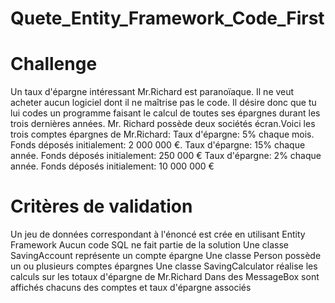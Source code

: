 # Quete_Entity_Framework_Code_First

# Challenge
Un taux d'épargne intéressant
Mr.Richard est paranoïaque. Il ne veut acheter aucun logiciel dont il ne maîtrise pas le code. Il désire donc que tu lui codes un programme faisant le calcul de toutes ses épargnes durant les trois dernières années.
Mr. Richard possède deux sociétés écran.Voici les trois comptes épargnes de Mr.Richard:
Taux d'épargne: 5% chaque mois. Fonds déposés initialement: 2 000 000 €.
Taux d'épargne: 15% chaque année. Fonds déposés initialement: 250 000 €
Taux d'épargne: 2% chaque année. Fonds déposés initialement: 10 000 000 €

# Critères de validation
Un jeu de données correspondant à l'énoncé est crée en utilisant Entity Framework
Aucun code SQL ne fait partie de la solution
Une classe SavingAccount représente un compte épargne
Une classe Person possède un ou plusieurs comptes épargnes
Une classe SavingCalculator réalise les calculs sur les totaux d'épargne de Mr.Richard
Dans des MessageBox sont affichés chacuns des comptes et taux d'épargne associés
